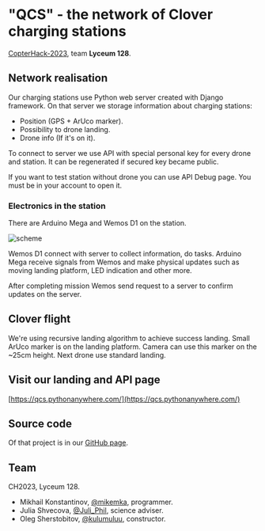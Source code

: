 # "QCS" - the network of Clover charging stations

[CopterHack-2023](copterhack2023.md), team **Lyceum 128**.

## Network realisation

Our charging stations use Python web server created with Django framework. On that server we storage information about charging stations:

- Position (GPS + ArUco marker).
- Possibility to drone landing.
- Drone info (If it's on it).

To connect to server we use API with special personal key for every drone and station. It can be regenerated if secured key became public.

If you want to test station without drone you can use API Debug page. You must be in your account to open it.

### Electronics in the station

There are Arduino Mega and Wemos D1 on the station.

![scheme](https://github.com/Juli-Shvetsova/clover/assets/78372613/3ab05a79-0046-463b-83dd-4db06115909b)

Wemos D1 connect with server to collect information, do tasks. Arduino Mega receive signals from Wemos and make physical updates such as moving landing platform, LED indication and other more.

After completing mission Wemos send request to a server to confirm updates on the server.

## Clover flight

We're using recursive landing algorithm to achieve success landing. Small ArUco marker is on the landing platform. Camera can use this marker on the ~25cm height. Next drone use standard landing.

## Visit our landing and API page

[https://qcs.pythonanywhere.com/](https://qcs.pythonanywhere.com/)

## Source code

Of that project is in our [GitHub page](https://github.com/qcs-charge/).

## Team

CH2023, Lyceum 128.

- Mikhail Konstantinov, [@mikemka](https://t.me/mikemka/), programmer.
- Julia Shvecova, [@Juli_Phil](https://t.me/Juli_Phil/), science adviser.
- Oleg Sherstobitov, [@kulumuluu](https://t.me/kulumuluu/), constructor.
